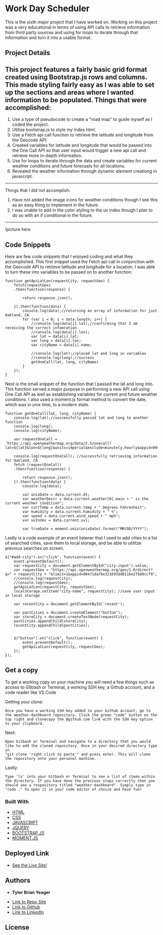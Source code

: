 # Work Day Scheduler
This is the sixth major project that I have worked on. Working on this project was a very educational in terms of using API calls to retrieve information from third party sources and using for loops to iterate through that information and turn it into a usable format. 

## Project Details
This project features a fairly basic grid format created using Bootstrap.js rows and columns. This made styling fairly easy as I was able to set up the sections and areas where I wanted information to be populated. Things that were accomplished:
---
1. Use a type of pseudocode to create a "road map" to guide myself as I coded the project. 
2. Utilize bootstrap.js to style my index.html. 
3. Use a Fetch api call function to retrieve the latitude and longitude from the Geocode API.  
4. Created variables for latitude and longitude that would be passed into the One Call API so that user input would trigger a new api call and retrieve more in-depth information. 
5. Use for loops to iterate through the data and create variables for current weather conditions and future forecasts for all locations. 
6. Revealed the weather information through dynamic element creationg in javascript. 
---
Things that I did not accomplish:
1. Have not added the image icons for weather conditions though I see this as an easy thing to implement in the future.  
2. I was unable to add in the color styling to the uv index though I plan to do so with an if conditional in the future.  
---
!picture here

## Code Snippets
Here are few code snippets that I enjoyed coding and what they accomplished. This first snippet used the Fetch api call in conjunction with the Geocode API to retrieve latitude and longitude for a location. I was able to turn these into variables to be passed on to another function. 
```
function getApiLatLon(requestCity, requestGeo) {
    fetch(requestGeo) 
    .then(function(response) {

        return response.json();

    }).then(function(data) {
        console.log(data);//returning an array of information for just Oakland, CA
        for (var i = 0; i < data.length; i++) {
            //console.log(data[i].lat);//confirming that I am receiving the correct infomration
            //console.log(data[i].lon);
            var lat = data[i].lat;
            var long = data[i].lon;
            var cityName = data[i].name;

            //console.log(lat);//placed lat and long in variables
            //console.log(long);//success
            getOneCall(lat, long, cityName)
        }
    });
}
```

Next is the small snippet of the function that I passed the lat and long into. This function served a major purpose in performing a new API call using One Call API as well as establishing variables for current and future weather conditions. I also used a moment.js format method to convert the date, which was in unix time, to a modern state. 
```
function getOneCall(lat, long, cityName) {
    console.log(lat);//successfully passed lat and long to another function
    console.log(long);
    console.log(cityName);

    var requestOneCall = `https://api.openweathermap.org/data/2.5/onecall?lat=${lat}&lon=${long}&units=imperial&exclude=minutely,hourly&appid=00471da76e321693dd8116e27589ccf9`

    console.log(requestOneCall); //successfully retrieving information for Oakland, CA
    fetch (requestOneCall)
    .then(function(response) {
        
        return response.json();
    }).then(function(data) {
        console.log(data);

        var unixDate = data.current.dt;
        var weatherDescr = data.current.weather[0].main + " is the current weather condition";
        var currTemp = data.current.temp + " Degrees Fahrenheit";
        var humidity = data.current.humidity + " %";
        var speed = data.current.wind_speed + " mph";
        var uvIndex = data.current.uvi;

        var trueDate = moment.unix(unixDate).format("MM/DD/YYYY");

```

Lastly is a code example of an event listener that I used to add cities to a list of searched cities, save them to local storage, and be able to utilitze previous searches on screen.  
```
$("#add-city").on("click", function(event) {
    event.preventDefault();
    var requestCity = document.getElementById("city-input").value;
    var requestGeo = "https://api.openweathermap.org/geo/1.0/direct?q=" + requestCity + "&limit=1&appid=00471da76e321693dd8116e27589ccf9";
    //console.log(requestCity);
    //console.log(requestGeo);
    getApiLatLon(requestCity, requestGeo);
    localStorage.setItem("city-name", requestCity); //save user input in local storage
    
    var recentCity = document.getElementById('recent');
    
    var pastCities = document.createElement("button");
    var storeCity = document.createTextNode(requestCity);
    pastCities.appendChild(storeCity);
    recentCity.appendChild(pastCities);


    $("button").on("click", function(event) {
        event.preventDefault();
        getApiLatLon(requestCity, requestGeo);
    });
});
```

## Get a copy

To get a working copy on your machine you will need a few things such as access to Gitbash or Terminal, a working SSH key, a Github account, and a code reader like VS Code

Getting your clone:

```
Once you have a working SSH key added to your Github account, go to the weather-dashboard repository. Click the green "code" button on the top right and clonecopy the @github.com link with the SSH key option to your clipboard. 
```

Next:

```
Open Gitbash or Terminal and navigate to a directory that you would like to add the cloned repository. Once in your desired directory type in
"git clone 'right click to paste'" and press enter. This will clone the repository onto your personal machine.
```

Lastly: 

```
Type 'ls' into your Gitbash or Terminal to see a list of items within the directory. If you have done the previous steps correctly then you should see a respository titled "weather-dashboard". Simply type in "code ." to open it in your code editor of choice and have fun!
```

### Built With

* [HTML](https://developer.mozilla.org/en-US/docs/Web/HTML)
* [CSS](https://developer.mozilla.org/en-US/docs/Web/CSS)
* [JAVASCRIPT](https://developer.mozilla.org/en-US/docs/Web/JavaScript)
* [JQUERY](https://jquery.com/)
* [BOOTSTRAP.JS](https://getbootstrap.com/)
* [MOMENT.JS](https://momentjs.com/)

## Deployed Link
* [See the Live Site!](https://tylerbyeager.github.io/weather-dashboard/)

## Authors

* **Tyler Brian Yeager**

- [Link to Repo Site](https://github.com/TylerBYeager/weather-dashboard)
- [Link to Github](https://github.com/TylerBYeager/tylerbyeager.github.io)
- [Link to LinkedIn](https://www.linkedin.com/in/tyler-yeager-611926213/)

## License
